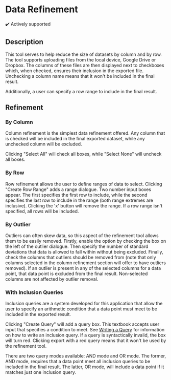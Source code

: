 # Data Refinement

✔️ Actively supported

## Description

This tool serves to help reduce the size of datasets by column and by row. The tool supports uploading files from the local device, Google Drive or Dropbox. The columns of these files are then displayed next to checkboxes which, when checked, ensures their inclusion in the exported file. Unchecking a column name means that it won't be included in the final result.

Additionally, a user can specify a row range to include in the final result.

## Refinement

### By Column

Column refinement is the simplest data refinement offered. Any column that is checked will be included in the final exported dataset, while any unchecked column will be excluded.

Clicking "Select All" will check all boxes, while "Select None" will uncheck all boxes.

### By Row

Row refinement allows the user to define ranges of data to select. Clicking "Create Row Range" adds a range dialogue. Two number input boxes appear. The first specifies the first row to include, while the second specifies the last row to include in the range (both range extremes are inclusive). Clicking the 'x' button will remove the range. If a row range isn't specified, all rows will be included.

### By Outlier

Outliers can often skew data, so this aspect of the refinement tool allows them to be easily removed. Firstly, enable the option by checking the box on the left of the outlier dialogue. Then specify the number of standard deviations that data is allowed to fall within without being excluded. Finally, check the columns that outliers should be removed from (note that only columns selected in the column refinement section will offer to have outliers removed). If an outlier is present in any of the selected columns for a data point, that data point is excluded from the final result. Non-selected columns are not affected by outlier removal.

### With Inclusion Queries

Inclusion queries are a system developed for this application that allow the user to specify an arithmetic condition that a data point must meet to be included in the exported result.

Clicking "Create Query" will add a query box. This textbook accepts user input that specifies a condition to meet. See [Writing a Query](docs/queries.md) for information on how to write an inclusion query. If a query is syntactically invalid, the box will turn red. Clicking export with a red query means that it won't be used by the refinement tool.

There are two query modes available: AND mode and OR mode. The former, AND mode, requires that a data point meet all inclusion queries to be included in the final result. The latter, OR mode, will include a data point if it matches just one inclusion query.